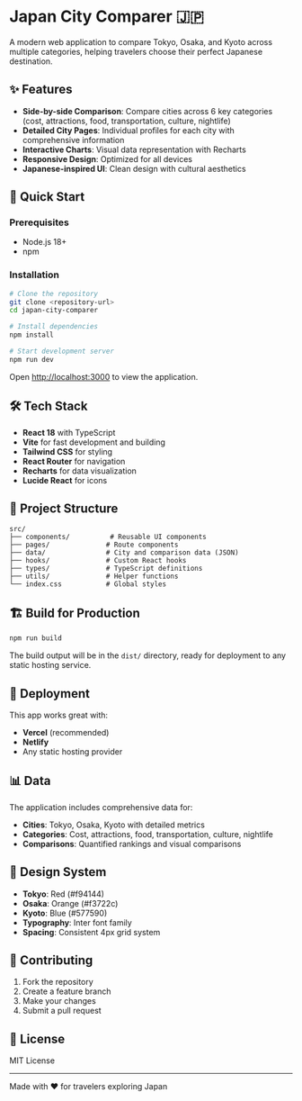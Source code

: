 # Japan City Comparer 🇯🇵

A modern web application to compare Tokyo, Osaka, and Kyoto across multiple categories, helping travelers choose their perfect Japanese destination.

## ✨ Features

- **Side-by-side Comparison**: Compare cities across 6 key categories (cost, attractions, food, transportation, culture, nightlife)
- **Detailed City Pages**: Individual profiles for each city with comprehensive information
- **Interactive Charts**: Visual data representation with Recharts
- **Responsive Design**: Optimized for all devices
- **Japanese-inspired UI**: Clean design with cultural aesthetics

## 🚀 Quick Start

### Prerequisites

- Node.js 18+
- npm

### Installation

```bash
# Clone the repository
git clone <repository-url>
cd japan-city-comparer

# Install dependencies
npm install

# Start development server
npm run dev
```

Open [http://localhost:3000](http://localhost:3000) to view the application.

## 🛠️ Tech Stack

- **React 18** with TypeScript
- **Vite** for fast development and building
- **Tailwind CSS** for styling
- **React Router** for navigation
- **Recharts** for data visualization
- **Lucide React** for icons

## 📁 Project Structure

```text
src/
├── components/          # Reusable UI components
├── pages/              # Route components
├── data/               # City and comparison data (JSON)
├── hooks/              # Custom React hooks
├── types/              # TypeScript definitions
├── utils/              # Helper functions
└── index.css           # Global styles
```

## 🏗️ Build for Production

```bash
npm run build
```

The build output will be in the `dist/` directory, ready for deployment to any static hosting service.

## 🚀 Deployment

This app works great with:

- **Vercel** (recommended)
- **Netlify**
- Any static hosting provider

## 📊 Data

The application includes comprehensive data for:

- **Cities**: Tokyo, Osaka, Kyoto with detailed metrics
- **Categories**: Cost, attractions, food, transportation, culture, nightlife
- **Comparisons**: Quantified rankings and visual comparisons

## 🎨 Design System

- **Tokyo**: Red (#f94144)
- **Osaka**: Orange (#f3722c)
- **Kyoto**: Blue (#577590)
- **Typography**: Inter font family
- **Spacing**: Consistent 4px grid system

## 🤝 Contributing

1. Fork the repository
2. Create a feature branch
3. Make your changes
4. Submit a pull request

## 📄 License

MIT License

---

Made with ❤️ for travelers exploring Japan
